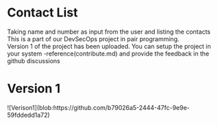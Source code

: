 # Contact List
Taking name and number as input from the user and listing the contacts<br>
This is a part of our DevSecOps project in pair programming.<br>
Version 1 of the project has been uploaded. You can setup the project in your system -reference(contribute.md) and provide the feedback in the github discussions<br>
<h1>Version 1</h1>
![Verison1](blob:https://github.com/b79026a5-2444-47fc-9e9e-59fddedd1a72)


